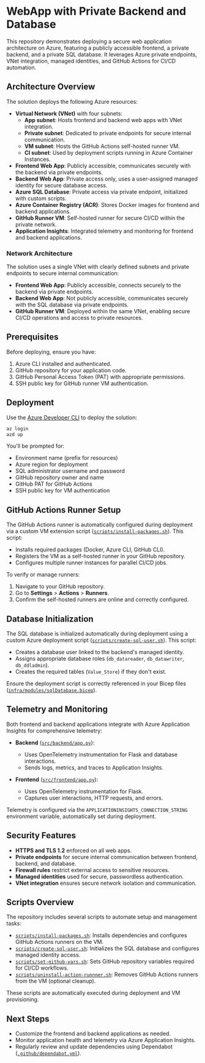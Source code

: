 # WebApp with Private Backend and Database

This repository demonstrates deploying a secure web application architecture on Azure, featuring a publicly accessible frontend, a private backend, and a private SQL database. It leverages Azure private endpoints, VNet integration, managed identities, and GitHub Actions for CI/CD automation.

## Architecture Overview

The solution deploys the following Azure resources:

- **Virtual Network (VNet)** with four subnets:
  - **App subnet**: Hosts frontend and backend web apps with VNet integration.
  - **Private subnet**: Dedicated to private endpoints for secure internal communication.
  - **VM subnet**: Hosts the GitHub Actions self-hosted runner VM.
  - **CI subnet**: Used by deployment scripts running in Azure Container Instances.
- **Frontend Web App**: Publicly accessible, communicates securely with the backend via private endpoints.
- **Backend Web App**: Private access only, uses a user-assigned managed identity for secure database access.
- **Azure SQL Database**: Private access via private endpoint, initialized with custom scripts.
- **Azure Container Registry (ACR)**: Stores Docker images for frontend and backend applications.
- **GitHub Runner VM**: Self-hosted runner for secure CI/CD within the private network.
- **Application Insights**: Integrated telemetry and monitoring for frontend and backend applications.

### Network Architecture

The solution uses a single VNet with clearly defined subnets and private endpoints to secure internal communication:

- **Frontend Web App**: Publicly accessible, connects securely to the backend via private endpoints.
- **Backend Web App**: Not publicly accessible, communicates securely with the SQL database via private endpoints.
- **GitHub Runner VM**: Deployed within the same VNet, enabling secure CI/CD operations and access to private resources.

## Prerequisites

Before deploying, ensure you have:

1. Azure CLI installed and authenticated.
2. GitHub repository for your application code.
3. GitHub Personal Access Token (PAT) with appropriate permissions.
4. SSH public key for GitHub runner VM authentication.

## Deployment

Use the [Azure Developer CLI](https://learn.microsoft.com/azure/developer/azure-developer-cli/) to deploy the solution:

```bash
az login
azd up
```

You'll be prompted for:

- Environment name (prefix for resources)
- Azure region for deployment
- SQL administrator username and password
- GitHub repository owner and name
- GitHub PAT for GitHub Actions
- SSH public key for VM authentication

## GitHub Actions Runner Setup

The GitHub Actions runner is automatically configured during deployment via a custom VM extension script ([`scripts/install-packages.sh`](scripts/install-packages.sh)). This script:

- Installs required packages (Docker, Azure CLI, GitHub CLI).
- Registers the VM as a self-hosted runner in your GitHub repository.
- Configures multiple runner instances for parallel CI/CD jobs.

To verify or manage runners:

1. Navigate to your GitHub repository.
2. Go to **Settings** > **Actions** > **Runners**.
3. Confirm the self-hosted runners are online and correctly configured.

## Database Initialization

The SQL database is initialized automatically during deployment using a custom Azure deployment script ([`scripts/create-sql-user.sh`](scripts/create-sql-user.sh)). This script:

- Creates a database user linked to the backend's managed identity.
- Assigns appropriate database roles (`db_datareader`, `db_datawriter`, `db_ddladmin`).
- Creates the required tables (`Value_Store`) if they don't exist.

Ensure the deployment script is correctly referenced in your Bicep files ([`infra/modules/sqlDatabase.bicep`](infra/modules/sqlDatabase.bicep)).

## Telemetry and Monitoring

Both frontend and backend applications integrate with Azure Application Insights for comprehensive telemetry:

- **Backend** ([`src/backend/app.py`](src/backend/app.py)):
  - Uses OpenTelemetry instrumentation for Flask and database interactions.
  - Sends logs, metrics, and traces to Application Insights.

- **Frontend** ([`src/frontend/app.py`](src/frontend/app.py)):
  - Uses OpenTelemetry instrumentation for Flask.
  - Captures user interactions, HTTP requests, and errors.

Telemetry is configured via the `APPLICATIONINSIGHTS_CONNECTION_STRING` environment variable, automatically set during deployment.

## Security Features

- **HTTPS and TLS 1.2** enforced on all web apps.
- **Private endpoints** for secure internal communication between frontend, backend, and database.
- **Firewall rules** restrict external access to sensitive resources.
- **Managed identities** used for secure, passwordless authentication.
- **VNet integration** ensures secure network isolation and communication.

## Scripts Overview

The repository includes several scripts to automate setup and management tasks:

- [`scripts/install-packages.sh`](scripts/install-packages.sh): Installs dependencies and configures GitHub Actions runners on the VM.
- [`scripts/create-sql-user.sh`](scripts/create-sql-user.sh): Initializes the SQL database and configures managed identity access.
- [`scripts/set-github-vars.sh`](scripts/set-github-vars.sh): Sets GitHub repository variables required for CI/CD workflows.
- [`scripts/uninstall-action-runnner.sh`](scripts/uninstall-action-runnner.sh): Removes GitHub Actions runners from the VM (optional cleanup).

These scripts are automatically executed during deployment and VM provisioning.

## Next Steps

- Customize the frontend and backend applications as needed.
- Monitor application health and telemetry via Azure Application Insights.
- Regularly review and update dependencies using Dependabot ([`.github/dependabot.yml`](.github/dependabot.yml)).
